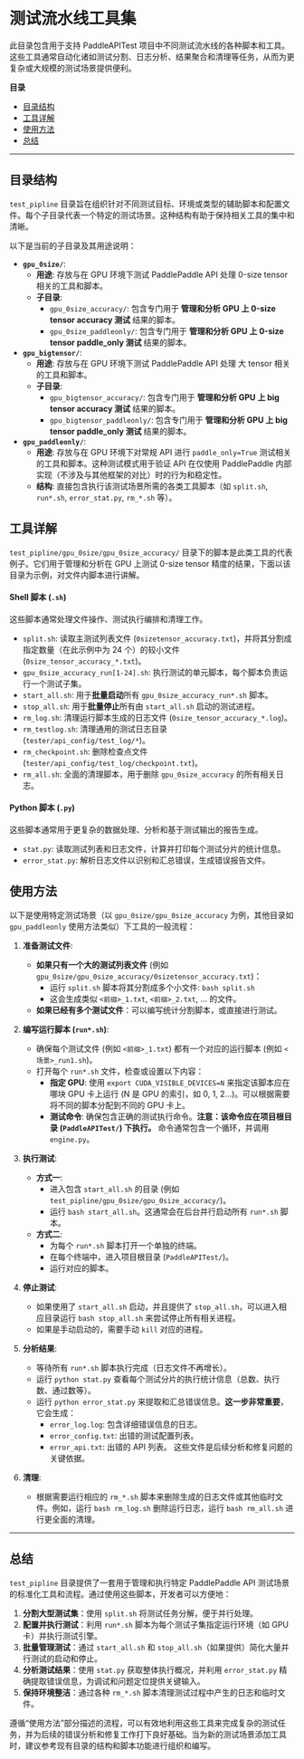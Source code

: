 # 测试流水线工具集

此目录包含用于支持 PaddleAPITest 项目中不同测试流水线的各种脚本和工具。这些工具通常自动化诸如测试分割、日志分析、结果聚合和清理等任务，从而为更复杂或大规模的测试场景提供便利。

**目录**

*   [目录结构](#目录结构)
*   [工具详解](#工具详解)
*   [使用方法](#使用方法)
*   [总结](#总结)

---

## 目录结构

`test_pipline` 目录旨在组织针对不同测试目标、环境或类型的辅助脚本和配置文件。每个子目录代表一个特定的测试场景。这种结构有助于保持相关工具的集中和清晰。

以下是当前的子目录及其用途说明：

*   **`gpu_0size/`**: <a name="gpu_0size"></a>
    *   **用途**: 存放与在 GPU 环境下测试 PaddlePaddle API 处理 0-size tensor 相关的工具和脚本。
    *   **子目录**:
        *   `gpu_0size_accuracy/`: 包含专门用于 **管理和分析 GPU 上 0-size tensor accuracy 测试** 结果的脚本。
        *   `gpu_0size_paddleonly/`: 包含专门用于 **管理和分析 GPU 上 0-size tensor paddle_only 测试** 结果的脚本。
*   **`gpu_bigtensor/`**: <a name="gpu_bigtensor"></a>
    *   **用途**: 存放与在 GPU 环境下测试 PaddlePaddle API 处理 大 tensor 相关的工具和脚本。
    *   **子目录**:
        *   `gpu_bigtensor_accuracy/`: 包含专门用于 **管理和分析 GPU 上 big tensor accuracy 测试** 结果的脚本。
        *   `gpu_bigtensor_paddleonly/`: 包含专门用于 **管理和分析 GPU 上 big tensor paddle_only 测试** 结果的脚本。
*   **`gpu_paddleonly/`**: <a name="gpu_paddleonly"></a>
    *   **用途**: 存放与在 GPU 环境下对常规 API 进行 `paddle_only=True` 测试相关的工具和脚本。这种测试模式用于验证 API 在仅使用 PaddlePaddle 内部实现（不涉及与其他框架的对比）时的行为和稳定性。
    *   **结构**: 直接包含执行该测试场景所需的各类工具脚本（如 `split.sh`, `run*.sh`, `error_stat.py`, `rm_*.sh` 等）。

## 工具详解

`test_pipline/gpu_0size/gpu_0size_accuracy/` 目录下的脚本是此类工具的代表例子。它们用于管理和分析在 GPU 上测试 0-size tensor 精度的结果，下面以该目录为示例，对文件内脚本进行讲解。

#### Shell 脚本 (`.sh`)

这些脚本通常处理文件操作、测试执行编排和清理工作。

*   `split.sh`: 读取主测试列表文件 (`0sizetensor_accuracy.txt`)，并将其分割成指定数量（在此示例中为 24 个）的较小文件 (`0size_tensor_accuracy_*.txt`)。
*   `gpu_0size_accuracy_run[1-24].sh`: 执行测试的单元脚本，每个脚本负责运行一个测试子集。
*   `start_all.sh`: 用于**批量启动**所有 `gpu_0size_accuracy_run*.sh` 脚本。
*   `stop_all.sh`: 用于**批量停止**所有由 `start_all.sh` 启动的测试进程。
*   `rm_log.sh`: 清理运行脚本生成的日志文件 (`0size_tensor_accuracy_*.log`)。
*   `rm_testlog.sh`: 清理通用的测试日志目录 (`tester/api_config/test_log/*`)。
*   `rm_checkpoint.sh`: 删除检查点文件 (`tester/api_config/test_log/checkpoint.txt`)。
*   `rm_all.sh`: 全面的清理脚本，用于删除 `gpu_0size_accuracy` 的所有相关日志。

#### Python 脚本 (`.py`)

这些脚本通常用于更复杂的数据处理、分析和基于测试输出的报告生成。

*   `stat.py`: 读取测试列表和日志文件，计算并打印每个测试分片的统计信息。
*   `error_stat.py`: 解析日志文件以识别和汇总错误，生成错误报告文件。

## 使用方法

以下是使用特定测试场景（以 `gpu_0size/gpu_0size_accuracy` 为例，其他目录如 `gpu_paddleonly` 使用方法类似）下工具的一般流程：

1.  **准备测试文件**:
    *   **如果只有一个大的测试列表文件** (例如 `gpu_0size/gpu_0size_accuracy/0sizetensor_accuracy.txt`)：
        *   运行 `split.sh` 脚本将其分割成多个小文件: `bash split.sh`
        *   这会生成类似 `<前缀>_1.txt`, `<前缀>_2.txt`, ... 的文件。
    *   **如果已经有多个测试文件**：可以编写统计分割脚本，或直接进行测试。

2.  **编写运行脚本 (`run*.sh`)**:
    *   确保每个测试文件 (例如 `<前缀>_1.txt`) 都有一个对应的运行脚本 (例如 `<场景>_run1.sh`)。
    *   打开每个 `run*.sh` 文件，检查或设置以下内容：
        *   **指定 GPU**: 使用 `export CUDA_VISIBLE_DEVICES=N` 来指定该脚本应在哪块 GPU 卡上运行 (N 是 GPU 的索引，如 0, 1, 2...)。可以根据需要将不同的脚本分配到不同的 GPU 卡上。
        *   **测试命令**: 确保包含正确的测试执行命令。**注意：该命令应在项目根目录 (`PaddleAPITest/`) 下执行。** 命令通常包含一个循环，并调用 `engine.py`。

3.  **执行测试**:
    *   **方式一**:
        *   进入包含 `start_all.sh` 的目录 (例如 `test_pipline/gpu_0size/gpu_0size_accuracy/`)。
        *   运行 `bash start_all.sh`。这通常会在后台并行启动所有 `run*.sh` 脚本。
    *   **方式二**:
        *   为每个 `run*.sh` 脚本打开一个单独的终端。
        *   在每个终端中，进入项目根目录 (`PaddleAPITest/`)。
        *   运行对应的脚本。

4.  **停止测试**:
    *   如果使用了 `start_all.sh` 启动，并且提供了 `stop_all.sh`，可以进入相应目录运行 `bash stop_all.sh` 来尝试停止所有相关进程。
    *   如果是手动启动的，需要手动 `kill` 对应的进程。

5.  **分析结果**:
    *   等待所有 `run*.sh` 脚本执行完成（日志文件不再增长）。
    *   运行 `python stat.py` 查看每个测试分片的执行统计信息（总数、执行数、通过数等）。
    *   运行 `python error_stat.py` 来提取和汇总错误信息。**这一步非常重要**，它会生成：
        *   `error_log.log`: 包含详细错误信息的日志。
        *   `error_config.txt`: 出错的测试配置列表。
        *   `error_api.txt`: 出错的 API 列表。
        这些文件是后续分析和修复问题的关键依据。

6.  **清理**:
    *   根据需要运行相应的 `rm_*.sh` 脚本来删除生成的日志文件或其他临时文件。例如，运行 `bash rm_log.sh` 删除运行日志，运行 `bash rm_all.sh` 进行更全面的清理。

---

## 总结

`test_pipline` 目录提供了一套用于管理和执行特定 PaddlePaddle API 测试场景的标准化工具和流程。通过使用这些脚本，开发者可以方便地：

1.  **分割大型测试集**：使用 `split.sh` 将测试任务分解，便于并行处理。
2.  **配置并执行测试**：利用 `run*.sh` 脚本为每个测试子集指定运行环境（如 GPU 卡）并执行测试引擎。
3.  **批量管理测试**：通过 `start_all.sh` 和 `stop_all.sh`（如果提供）简化大量并行测试的启动和停止。
4.  **分析测试结果**：使用 `stat.py` 获取整体执行概况，并利用 `error_stat.py` 精确提取错误信息，为调试和问题定位提供关键输入。
5.  **保持环境整洁**：通过各种 `rm_*.sh` 脚本清理测试过程中产生的日志和临时文件。

遵循“使用方法”部分描述的流程，可以有效地利用这些工具来完成复杂的测试任务，并为后续的错误分析和修复工作打下良好基础。当为新的测试场景添加工具时，建议参考现有目录的结构和脚本功能进行组织和编写。